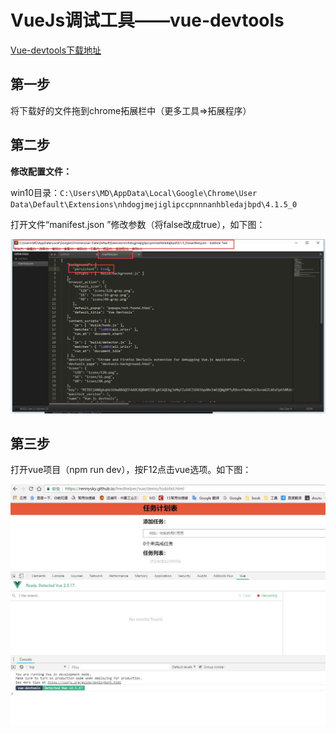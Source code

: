 # VueJs调试工具——vue-devtools

[Vue-devtools下载地址](https://github.com/vuejs/vue-devtools)

## 第一步

将下载好的文件拖到chrome拓展栏中（更多工具=>拓展程序）

## 第二步


**修改配置文件：**

win10目录：`C:\Users\MD\AppData\Local\Google\Chrome\User Data\Default\Extensions\nhdogjmejiglipccpnnnanhbledajbpd\4.1.5_0`

打开文件“manifest.json ”修改参数（将false改成true），如下图：

![修改manifest.json](vue/vueimg/20180905085855.jpg)

## 第三步

打开vue项目（npm run dev），按F12点击vue选项。如下图：

![按F12点击vue选项](vue/vueimg/20180905090427.jpg)